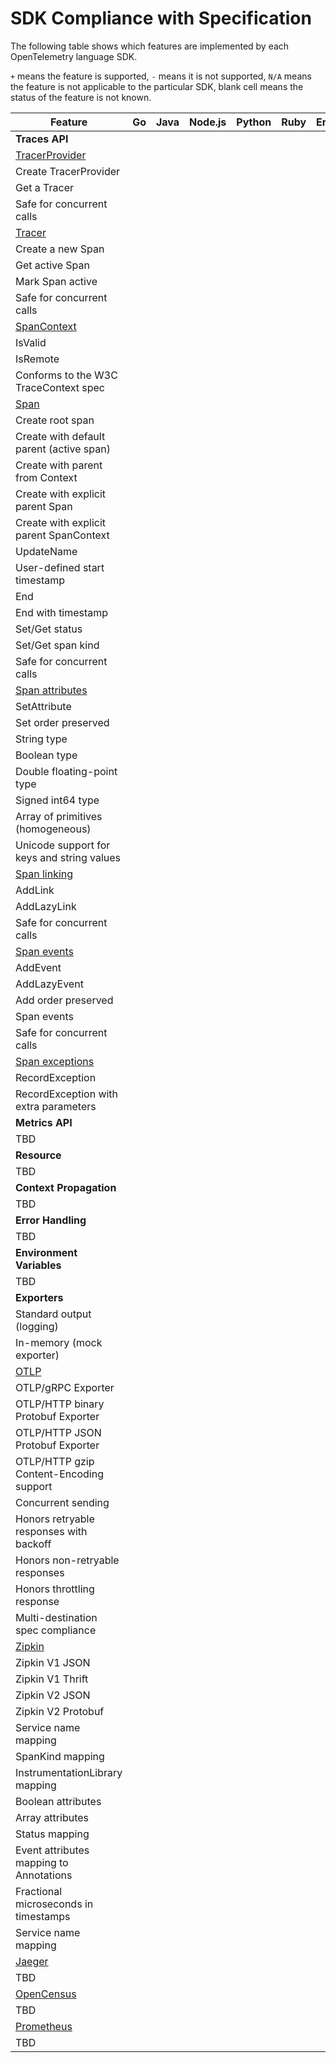 # SDK Compliance with Specification

The following table shows which features are implemented by each OpenTelemetry
language SDK.

`+` means the feature is supported, `-` means it is not supported, `N/A` means
the feature is not applicable to the particular SDK, blank cell means the status
of the feature is not known.

|Feature                                       |Go|Java|Node.js|Python|Ruby|Erlang|PHP|Rust|C++|.Net|
|----------------------------------------------|--|----|-------|------|----|------|---|----|---|----|
|**Traces API**|
|[TracerProvider](https://github.com/open-telemetry/opentelemetry-specification/blob/master/specification/trace/api.md#tracerprovider-operations)|
|Create TracerProvider                         |  |    |       |      |    |      |   |    |   |    |
|Get a Tracer                                  |  |    |       |      |    |      |   |    |   |    |
|Safe for concurrent calls                     |  |    |       |      |    |      |   |    |   |    |
|[Tracer](https://github.com/open-telemetry/opentelemetry-specification/blob/master/specification/trace/api.md#tracer-operations)|
|Create a new Span                             |  |    |       |      |    |      |   |    |   |    |
|Get active Span                               |  |    |       |      |    |      |   |    |   |    |
|Mark Span active                              |  |    |       |      |    |      |   |    |   |    |
|Safe for concurrent calls                     |  |    |       |      |    |      |   |    |   |    |
|[SpanContext](https://github.com/open-telemetry/opentelemetry-specification/blob/master/specification/trace/api.md#spancontext)|
|IsValid                                       |  |    |       |      |    |      |   |    |   |    |
|IsRemote                                      |  |    |       |      |    |      |   |    |   |    |
|Conforms to the W3C TraceContext spec         |  |    |       |      |    |      |   |    |   |    |
|[Span](https://github.com/open-telemetry/opentelemetry-specification/blob/master/specification/trace/api.md#span)|
|Create root span                              |  |    |       |      |    |      |   |    |   |    |
|Create with default parent (active span)      |  |    |       |      |    |      |   |    |   |    |
|Create with parent from Context               |  |    |       |      |    |      |   |    |   |    |
|Create with explicit parent Span              |  |    |       |      |    |      |   |    |   |    |
|Create with explicit parent SpanContext       |  |    |       |      |    |      |   |    |   |    |
|UpdateName                                    |  |    |       |      |    |      |   |    |   |    |
|User-defined start timestamp                  |  |    |       |      |    |      |   |    |   |    |
|End                                           |  |    |       |      |    |      |   |    |   |    |
|End with timestamp                            |  |    |       |      |    |      |   |    |   |    |
|Set/Get status                                |  |    |       |      |    |      |   |    |   |    |
|Set/Get span kind                             |  |    |       |      |    |      |   |    |   |    |
|Safe for concurrent calls                     |  |    |       |      |    |      |   |    |   |    |
|[Span attributes](https://github.com/open-telemetry/opentelemetry-specification/blob/master/specification/trace/api.md#set-attributes)|
|SetAttribute                                  |  |    |       |      |    |      |   |    |   |    |
|Set order preserved                           |  |    |       |      |    |      |   |    |   |    |
|String type                                   |  |    |       |      |    |      |   |    |   |    |
|Boolean type                                  |  |    |       |      |    |      |   |    |   |    |
|Double floating-point type                    |  |    |       |      |    |      |   |    |   |    |
|Signed int64 type                             |  |    |       |      |    |      |   |    |   |    |
|Array of primitives (homogeneous)             |  |    |       |      |    |      |   |    |   |    |
|Unicode support for keys and string values    |  |    |       |      |    |      |   |    |   |    |
|[Span linking](https://github.com/open-telemetry/opentelemetry-specification/blob/master/specification/trace/api.md#add-links)|
|AddLink                                       |  |    |       |      |    |      |   |    |   |    |
|AddLazyLink                                   |  |    |       |      |    |      |   |    |   |    |
|Safe for concurrent calls                     |  |    |       |      |    |      |   |    |   |    |
|[Span events](https://github.com/open-telemetry/opentelemetry-specification/blob/master/specification/trace/api.md#add-events)|
|AddEvent                                      |  |    |       |      |    |      |   |    |   |    |
|AddLazyEvent                                  |  |    |       |      |    |      |   |    |   |    |
|Add order preserved                           |  |    |       |      |    |      |   |    |   |    |
|Span events                                   |  |    |       |      |    |      |   |    |   |    |
|Safe for concurrent calls                     |  |    |       |      |    |      |   |    |   |    |
|[Span exceptions](https://github.com/open-telemetry/opentelemetry-specification/blob/master/specification/trace/api.md#record-exception)|
|RecordException                               |  |    |       |      |    |      |   |    |   |    |
|RecordException with extra parameters         |  |    |       |      |    |      |   |    |   |    |
|**Metrics API**|
|TBD|
|**Resource**|
|TBD|
|**Context Propagation**|
|TBD|
|**Error Handling**|
|TBD|
|**Environment Variables**|
|TBD|
|**Exporters**|
|Standard output (logging)                     |  |    |       |      |    |      |   |    |   |    |
|In-memory (mock exporter)                     |  |    |       |      |    |      |   |    |   |    |
|[OTLP](https://github.com/open-telemetry/opentelemetry-specification/blob/master/specification/protocol/otlp.md)|
|OTLP/gRPC Exporter                            |  |    |       |      |    |      |   |    |   |    |
|OTLP/HTTP binary Protobuf Exporter            |  |    |       |      |    |      |   |    |   |    |
|OTLP/HTTP JSON Protobuf Exporter              |  |    |       |      |    |      |   |    |   |    |
|OTLP/HTTP gzip Content-Encoding support       |  |    |       |      |    |      |   |    |   |    |
|Concurrent sending                            |  |    |       |      |    |      |   |    |   |    |
|Honors retryable responses with backoff       |  |    |       |      |    |      |   |    |   |    |
|Honors non-retryable responses                |  |    |       |      |    |      |   |    |   |    |
|Honors throttling response                    |  |    |       |      |    |      |   |    |   |    |
|Multi-destination spec compliance             |  |    |       |      |    |      |   |    |   |    |
|[Zipkin](https://github.com/open-telemetry/opentelemetry-specification/blob/master/specification/trace/sdk_exporters/zipkin.md)|
|Zipkin V1 JSON                                |  |    |       |      |    |      |   |    |   |    |
|Zipkin V1 Thrift                              |  |    |       |      |    |      |   |    |   |    |
|Zipkin V2 JSON                                |  |    |       |      |    |      |   |    |   |    |
|Zipkin V2 Protobuf                            |  |    |       |      |    |      |   |    |   |    |
|Service name mapping                          |  |    |       |      |    |      |   |    |   |    |
|SpanKind mapping                              |  |    |       |      |    |      |   |    |   |    |
|InstrumentationLibrary mapping                |  |    |       |      |    |      |   |    |   |    |
|Boolean attributes                            |  |    |       |      |    |      |   |    |   |    |
|Array attributes                              |  |    |       |      |    |      |   |    |   |    |
|Status mapping                                |  |    |       |      |    |      |   |    |   |    |
|Event attributes mapping to Annotations       |  |    |       |      |    |      |   |    |   |    |
|Fractional microseconds in timestamps         |  |    |       |      |    |      |   |    |   |    |
|Service name mapping                          |  |    |       |      |    |      |   |    |   |    |
|[Jaeger]()|
|TBD|
|[OpenCensus]()|
|TBD|
|[Prometheus]()|
|TBD|

